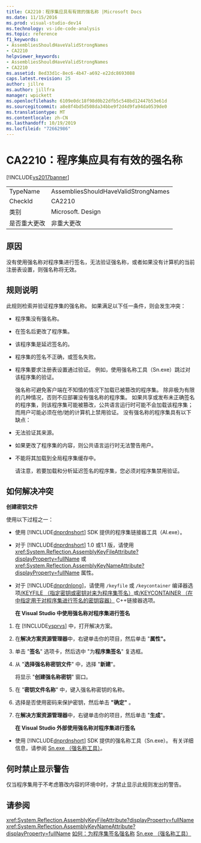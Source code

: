 ```yaml
---
title: CA2210：程序集应具有有效的强名称 |Microsoft Docs
ms.date: 11/15/2016
ms.prod: visual-studio-dev14
ms.technology: vs-ide-code-analysis
ms.topic: reference
f1_keywords:
- AssembliesShouldHaveValidStrongNames
- CA2210
helpviewer_keywords:
- AssembliesShouldHaveValidStrongNames
- CA2210
ms.assetid: 8ed33d1c-8ec6-4b47-a692-e22dc8693088
caps.latest.revision: 25
author: jillre
ms.author: jillfra
manager: wpickett
ms.openlocfilehash: 6109e0dc18f98d0b22dfb5c548bd12447b53e61d
ms.sourcegitcommit: a8e8f4bd5d508da34bbe9f2d4d9fa94da0539de0
ms.translationtype: MT
ms.contentlocale: zh-CN
ms.lasthandoff: 10/19/2019
ms.locfileid: "72662986"
---
```

# <a name="ca2210-assemblies-should-have-valid-strong-names"></a>CA2210：程序集应具有有效的强名称
[!INCLUDE[vs2017banner](../includes/vs2017banner.md)]

|||
|-|-|
|TypeName|AssembliesShouldHaveValidStrongNames|
|CheckId|CA2210|
|类别|Microsoft. Design|
|是否重大更改|非重大更改|

## <a name="cause"></a>原因
 没有使用强名称对程序集进行签名，无法验证强名称，或者如果没有计算机的当前注册表设置，则强名称将无效。

## <a name="rule-description"></a>规则说明
 此规则检索并验证程序集的强名称。 如果满足以下任一条件，则会发生冲突：

- 程序集没有强名称。

- 在签名后更改了程序集。

- 该程序集是延迟签名的。

- 程序集的签名不正确，或签名失败。

- 程序集要求注册表设置通过验证。 例如，使用强名称工具（Sn.exe）跳过对该程序集的验证。

  强名称可避免客户端在不知情的情况下加载已被篡改的程序集。 除非极为有限的几种情况，否则不应部署没有强名称的程序集。 如果共享或发布未正确签名的程序集，则该程序集可能被篡改，公共语言运行时可能不会加载该程序集；而用户可能必须在他/她的计算机上禁用验证。 没有强名称的程序集具有以下缺点：

- 无法验证其来源。

- 如果更改了程序集的内容，则公共语言运行时无法警告用户。

- 不能将其加载到全局程序集缓存中。

  请注意，若要加载和分析延迟签名的程序集，您必须对程序集禁用验证。

## <a name="how-to-fix-violations"></a>如何解决冲突
 **创建密钥文件**

 使用以下过程之一：

- 使用 [!INCLUDE[dnprdnshort](../includes/dnprdnshort-md.md)] SDK 提供的程序集链接器工具（Al.exe）。

- 对于 [!INCLUDE[dnprdnshort](../includes/dnprdnshort-md.md)] 1.0 或1.1 版，请使用 <xref:System.Reflection.AssemblyKeyFileAttribute?displayProperty=fullName> 或 <xref:System.Reflection.AssemblyKeyNameAttribute?displayProperty=fullName> 属性。

- 对于 [!INCLUDE[dnprdnlong](../includes/dnprdnlong-md.md)]，请使用 `/keyfile` 或 `/keycontainer` 编译器选项[/KEYFILE （指定密钥或密钥对来为程序集签名）](https://msdn.microsoft.com/library/9b71f8c0-541c-4fe5-a0c7-9364f42ecb06)或[/KEYCONTAINER （在中指定用于对程序集进行签名的密钥容器）](https://msdn.microsoft.com/library/94882d12-b77a-49c7-96d0-18a31aee001e) C++链接器选项。

  **在 Visual Studio 中使用强名称对程序集进行签名**

1. 在 [!INCLUDE[vsprvs](../includes/vsprvs-md.md)] 中，打开解决方案。

2. 在**解决方案资源管理器**中，右键单击你的项目，然后单击 "**属性"。**

3. 单击 "**签名**" 选项卡，然后选中 "为**程序集签名**" 复选框。

4. 从 "**选择强名称密钥文件**" 中，选择 "**新建**"。

    将显示 "**创建强名称密钥**" 窗口。

5. 在 "**密钥文件名称**" 中，键入强名称密钥的名称。

6. 选择是否使用密码来保护密钥，然后单击 **"确定"** 。

7. 在**解决方案资源管理器**中，右键单击你的项目，然后单击 "**生成**"。

   **在 Visual Studio 外部使用强名称对程序集进行签名**

- 使用 [!INCLUDE[dnprdnshort](../includes/dnprdnshort-md.md)] SDK 提供的强名称工具（Sn.exe）。 有关详细信息，请参阅 [Sn.exe （强名称工具）](https://msdn.microsoft.com/library/c1d2b532-1b8e-4c7a-8ac5-53b801135ec6)。

## <a name="when-to-suppress-warnings"></a>何时禁止显示警告
 仅当程序集用于不考虑篡改内容的环境中时，才禁止显示此规则发出的警告。

## <a name="see-also"></a>请参阅
 <xref:System.Reflection.AssemblyKeyFileAttribute?displayProperty=fullName> <xref:System.Reflection.AssemblyKeyNameAttribute?displayProperty=fullName>
 [如何：为程序集签名强名称](https://msdn.microsoft.com/library/2c30799a-a826-46b4-a25d-c584027a6c67) [Sn.exe （强名称工具）](https://msdn.microsoft.com/library/c1d2b532-1b8e-4c7a-8ac5-53b801135ec6)

